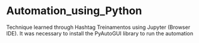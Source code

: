 # Automation_using_Python
Technique learned through Hashtag Treinamentos using Jupyter (Browser IDE). It was necessary to install the PyAutoGUI library to run the automation
